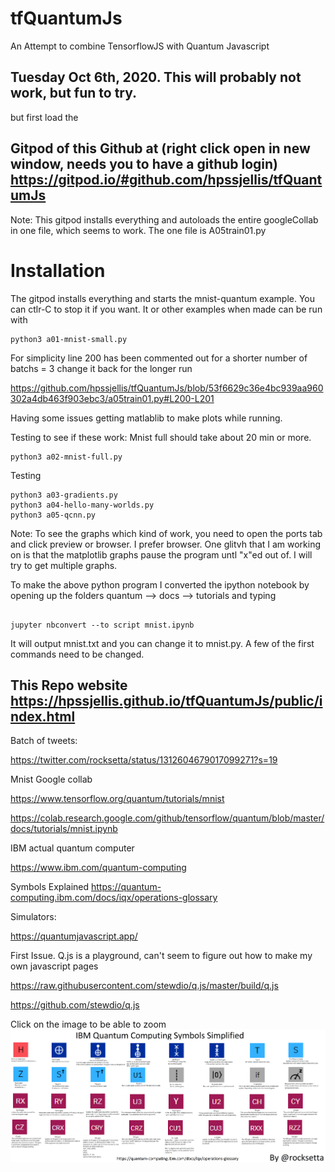 # tfQuantumJs
An Attempt to combine TensorflowJS with Quantum Javascript



## Tuesday Oct 6th, 2020. This will probably not work, but fun to try.


but first load the 

## Gitpod of this Github at (right click open in new window, needs you to have a github login) https://gitpod.io/#github.com/hpssjellis/tfQuantumJs

Note: This gitpod installs everything and autoloads the entire googleCollab in one file, which seems to work. The one file is A05train01.py


# Installation

The gitpod installs everything and starts the mnist-quantum example.
You can ctlr-C to stop it if you want.
It or other examples when made can be run with
```
python3 a01-mnist-small.py

```
For simplicity line 200 has been commented out for a shorter number of batchs = 3 change it back for the longer run

https://github.com/hpssjellis/tfQuantumJs/blob/53f6629c36e4bc939aa960302a4db463f903ebc3/a05train01.py#L200-L201


Having some issues getting matlablib to make plots while running.

Testing to see if these work: Mnist full should take about 20 min or more.
```
python3 a02-mnist-full.py

```
Testing

```
python3 a03-gradients.py
python3 a04-hello-many-worlds.py
python3 a05-qcnn.py

```
Note: To see the graphs which kind of work, you need to open the ports tab and click preview or browser. I prefer browser. One glitvh that I am working on
is that the matplotlib graphs pause the program untl "x"ed out of. I will try to get multiple graphs.



To make the above python program I converted the ipython notebook by opening up the 
folders quantum --> docs --> tutorials and typing

```

jupyter nbconvert --to script mnist.ipynb

```
It will output mnist.txt and you can change it to mnist.py. A few of the first commands need to be changed.







## This Repo website https://hpssjellis.github.io/tfQuantumJs/public/index.html  


Batch of tweets: 


https://twitter.com/rocksetta/status/1312604679017099271?s=19


Mnist Google collab

https://www.tensorflow.org/quantum/tutorials/mnist

https://colab.research.google.com/github/tensorflow/quantum/blob/master/docs/tutorials/mnist.ipynb


IBM actual quantum computer 

https://www.ibm.com/quantum-computing

Symbols Explained
https://quantum-computing.ibm.com/docs/iqx/operations-glossary


Simulators:

https://quantumjavascript.app/












First Issue. Q.js is a playground, can't seem to figure out how to make my own javascript pages






https://raw.githubusercontent.com/stewdio/q.js/master/build/q.js



https://github.com/stewdio/q.js



Click on the image to be able to zoom  
[![IBM-Symbols](ibm-symbols-and-names05.png)](https://hpssjellis.github.io/tfQuantumJs/public/ibm-quantum-symbols.html)


